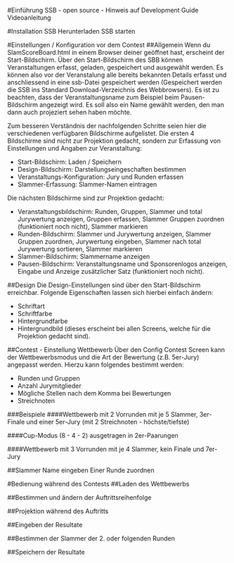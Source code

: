 #Einführung
SSB - open source - Hinweis auf Development Guide
Videoanleitung

#Installation
SSB Herunterladen
SSB starten

#Einstellungen / Konfiguration vor dem Contest
##Allgemein
Wenn du SlamScoreBoard.html in einem Browser deiner geöffnet hast, erscheint der Start-Bildschirm. Über den Start-Bildschirm des SBB können Veranstaltungen erfasst, geladen, gespeichert und ausgewählt werden. Es können also vor der Veranstalung alle bereits bekannten Details erfasst und anschliessend in eine ssb-Datei gespeichert werden (Gespeichert werden die SSB ins Standard Download-Verzeichnis des Webbrowsers). Es ist zu beachten, dass der Veranstaltungsname zum Beispiel beim Pausen-Bildschirm angezeigt wird. Es soll also ein Name gewählt werden, den man dann auch projeziert sehen haben möchte.

Zum besseren Verständnis der nachfolgenden Schritte seien hier die verschiedenen verfügbaren Bildschirme aufgelistet. Die ersten 4 Bildschirme sind nicht zur Projektion gedacht, sondern zur Erfassung von Einstellungen und Angaben zur Veranstaltung:
* Start-Bildschirm: Laden / Speichern
* Design-Bildschirm: Darstellungseingeschaften bestimmen
* Veranstaltungs-Konfiguration: Jury und Runden erfassen
* Slammer-Erfassung: Slammer-Namen eintragen

Die nächsten Bildschirme sind zur Projektion gedacht:
* Veranstaltungsbildschirm: Runden, Gruppen, Slammer und total Jurywertung anzeigen, Gruppen erfassen, Slammer Gruppen zuordnen (funktioniert noch nicht), Slammer markieren
* Runden-Bildschirm: Slammer und Jurywertung anzeigen, Slammer Gruppen zuordnen, Jurywertung eingeben, Slammer nach total Jurywertung sortieren, Slammer markieren
* Slammer-Bildschirm: Slammername anzeigen
* Pausen-Bildschirm: Veranstaltungsname und Sponsorenlogos anzeigen, Eingabe und Anzeige zusätzlicher Satz (funktioniert noch nicht).

##Design
Die Design-Einstellungen sind über den Start-Bildschirm erreichbar. Folgende Eigenschaften lassen sich hierbei einfach ändern:
* Schriftart
* Schriftfarbe
* Hintergrundfarbe
* Hintergrundbild (dieses erscheint bei allen Screens, welche für die Projektion gedacht sind).

##Contest - Einstellung Wettbewerb
Über den Config Contest Screen kann der Wettbewerbsmodus und die Art der Bewertung (z.B. 5er-Jury) angepasst werden. Hierzu kann folgendes bestimmt werden:
* Runden und Gruppen
* Anzahl Jurymitglieder
* Mögliche Stellen nach dem Komma bei Bewertungen
* Streichnoten

###Beispiele
####Wettbewerb mit 2 Vorrunden mit je 5 Slammer, 3er-Finale und einer 5er-Jury (mit 2 Streichnoten - höchste/tiefste)

####Cup-Modus (8 - 4 - 2) ausgetragen in 2er-Paarungen

####Wettbewerb mit 3 Vorrunden mit je 4 Slammer, kein Finale und 7er-Jury

##Slammer
Name eingeben
Einer Runde zuordnen

#Bedienung während des Contests
##Laden des Wettbewerbs

##Bestimmen und ändern der Auftrittsreihenfolge

##Projektion während des Auftritts

##Eingeben der Resultate

##Bestimmen der Slammer der 2. oder folgenden Runden

##Speichern der Resultate